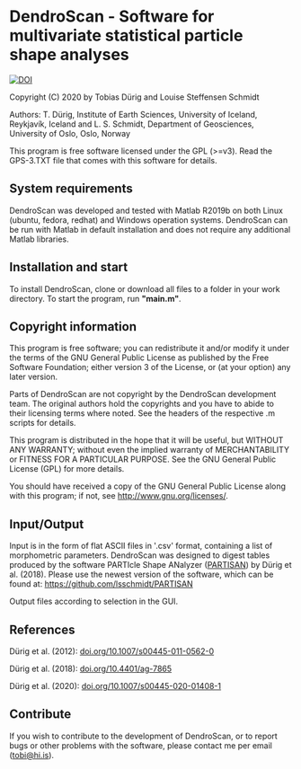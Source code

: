 # DendroScan - Software for multivariate statistical particle shape analyses 


[![DOI](https://zenodo.org/badge/DOI/10.5281/zenodo.4268151.svg)](https://doi.org/10.5281/zenodo.4268151)


Copyright (C) 2020 by Tobias Dürig and Louise Steffensen Schmidt

Authors: T. Dürig, Institute of Earth Sciences, University of Iceland, Reykjavík, Iceland and L. S. Schmidt, Department of Geosciences, University of Oslo, Oslo, Norway

This program is free software licensed under the GPL (>=v3).
Read the GPS-3.TXT file that comes with this software for details.

## System requirements

DendroScan was developed and tested with Matlab R2019b on both Linux (ubuntu, fedora, redhat) and Windows operation systems. DendroScan can be run with Matlab in default installation and does not require any additional Matlab libraries.

## Installation and start

To install DendroScan, clone or download all files to a folder in your work directory.
To start the program, run **"main.m"**.

## Copyright information

  This program is free software; you can redistribute it and/or modify it
  under the terms of the GNU General Public License as published by the
  Free Software Foundation; either version 3 of the License, or (at your
  option) any later version.
  
  Parts of DendroScan are not copyright by the DendroScan development team.
  The original authors hold the copyrights and you have to abide to their
  licensing terms where noted. See the headers of the respective .m scripts
  for details.
  
  This program is distributed in the hope that it will be useful,
  but WITHOUT ANY WARRANTY; without even the implied warranty of
  MERCHANTABILITY or FITNESS FOR A PARTICULAR PURPOSE.  See the
  GNU General Public License (GPL) for more details.
  
  You should have received a copy of the GNU General Public License
  along with this program; if not, see <http://www.gnu.org/licenses/>.

## Input/Output

  Input is in the form of flat ASCII files in '.csv' format, containing 
       a list of morphometric parameters. DendroScan was designed to
       digest tables produced by the software PARTIcle Shape ANalyzer 
       ([PARTISAN](https://doi.org/10.4401/ag-7865)) by Dürig et al. (2018). Please use the newest version of the software, which can be found at: https://github.com/lsschmidt/PARTISAN
      
  Output files according to selection in the GUI.


##  References
   Dürig et al. (2012): [doi.org/10.1007/s00445-011-0562-0](https://doi.org/10.1007/s00445-011-0562-0)
   
   Dürig et al. (2018): [doi.org/10.4401/ag-7865](https://doi.org/10.4401/ag-7865)
   
   Dürig et al. (2020): [doi.org/10.1007/s00445-020-01408-1](https://doi.org/10.1007/s00445-020-01408-1)

## Contribute
 If you wish to contribute to the development of DendroScan,
 or to report bugs or other problems with the software, please contact me 
 per email (tobi@hi.is).



